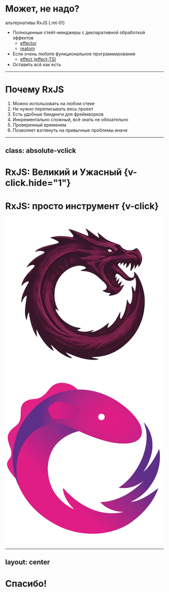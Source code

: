 # Может, не надо?

альтернативы RxJS {.mt-0!}

<v-clicks class="mt-4">

- Полноценные стейт-менджеры с декларативной обработкой эффектов
  - [effector](https://effector.dev/)
  - [reatom](https://reatom.dev/)
- Если очень любите функциональное программирование
  - [effect (effect-TS)](https://effect.website/)
- Оставить всё как есть

</v-clicks>

---

# Почему RxJS

 <div class="number-blocks">
<v-clicks> 

1. Можно использовать на любом стеке
2. Не нужно переписывать весь проект
3. Есть удобные биндинги для фреймворков
4. Инкрементально сложный, всё знать не обязательно
5. Проверенный временем
6. Позволяет взглянуть на привычные проблемы иначе

</v-clicks>
</div>

---
class: absolute-vclick
---

# RxJS: Великий и Ужасный {v-click.hide="1"}

# RxJS: просто инструмент {v-click}

<ImageFrame v-click.hide="1">
  <img src="../assets/rxjs-great-and-powerful.png">
</ImageFrame>

<ImageFrame v-click="1">
  <img src="../assets/rx-logo.png" />
</ImageFrame>

---
layout: center
---

# Спасибо!